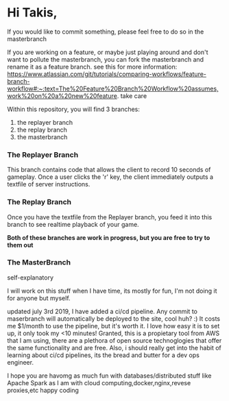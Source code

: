 # Hi Takis, 
If you would like to commit something, please feel free to do so in the masterbranch 

If you are working on a feature, or maybe just playing around and don't want to pollute the masterbranch, you can fork the masterbranch and rename it as a feature 
branch. see this for more information:
https://www.atlassian.com/git/tutorials/comparing-workflows/feature-branch-workflow#:~:text=The%20Feature%20Branch%20Workflow%20assumes,work%20on%20a%20new%20feature.
take care

Within this repository, you will find 3 branches:
1. the replayer branch 
2. the replay branch
3. the masterbranch 

### The Replayer Branch 
This branch contains code that allows the client to record 10 seconds of gameplay. Once a user clicks the 'r' key, the client immediately outputs a textfile of server instructions. 

### The Replay Branch 
Once you have the textfile from the Replayer branch, you feed it into this branch to see realtime playback of your game. 

**Both of these branches are work in progress, but you are free to try to them out** 

### The MasterBranch 

self-explanatory 

I will work on this stuff when I have time, its mostly for fun, I'm not doing it for anyone but myself. 

updated july 3rd 2019, I have added a ci/cd pipeline. Any commit to maserbranch will automatically be deployed to the site, cool huh? :) 
It costs me $1/month to use the pipeline, but it's worth it. I love how easy it is to set up, it only took my <10 minutes!  Granted, this is a propietary tool from AWS that I am using, there are a plethora of open source technoglogies that offer the same functionality and are free. Also, i should really get into the habit of learning about ci/cd pipelines, its the bread and butter for a dev ops engineer. 

I hope you are havomg as much fun with databases/distributed stuff like Apache Spark as I am with cloud computing,docker,nginx,revese proxies,etc 
happy coding 
